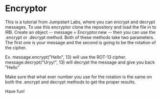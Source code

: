 # Encryptor

This is a tutorial from Jumpstart Labs, where you can encrypt and decrypt messages. 
To use this encryptor clone the repository and load the file in to IRB.  Create an object -- message = Encryptor.new -- then you can use the .encrypt or .decrypt method.  Both of these methods take two parameters.  The first one is your message and the second is going to be the rotation of the cipher.  

Ex.  message.encrypt("Hello", 13)  will use the ROT-13 cipher.
     message.decrypt("Uryy!", 13)  will decrypt the message and give you back "Hello"

Make sure that what ever number you use for the rotation is the same on both the .encrypt and decrypt methods to get the proper results.

Have fun!
